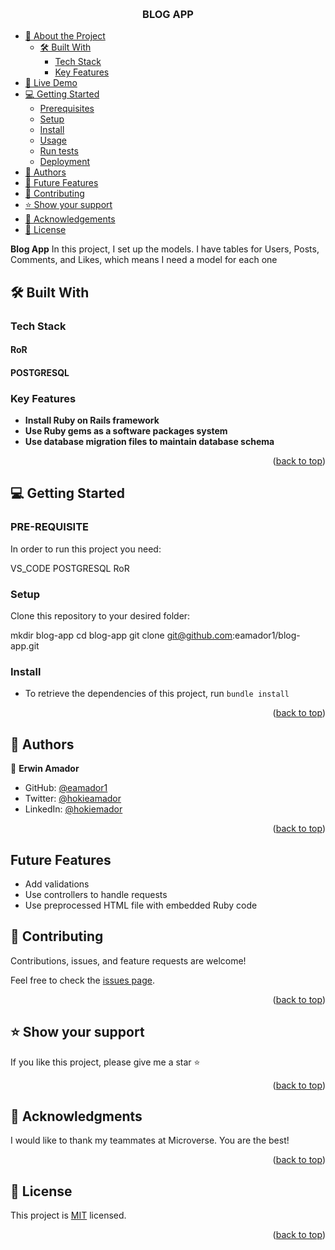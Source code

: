 <a name="readme-top"></a>

<div align="center">
  
  <br/>

  <h3><b>BLOG APP</b></h3>

</div>

- [📖 About the Project](#about-project)
  - [🛠 Built With](#built-with)
    - [Tech Stack](#tech-stack)
    - [Key Features](#key-features)
- [🚀 Live Demo](#live-demo)
- [💻 Getting Started](#getting-started)
  - [Prerequisites](#prerequisites)
  - [Setup](#setup)
  - [Install](#install)
  - [Usage](#usage)
  - [Run tests](#run-tests)
  - [Deployment](#deployment)
- [👥 Authors](#authors)
- [🔭 Future Features](#future-features)
- [🤝 Contributing](#contributing)
- [⭐️ Show your support](#support)
- [🙏 Acknowledgements](#acknowledgements)
- [📝 License](#license)


**Blog App** In this project, I set up the models. I have tables for Users, Posts, Comments, and Likes, which means I need a model for each one

## 🛠 Built With <a name="built-with"></a>

### Tech Stack <a name="tech-stack"></a>

#### RoR
#### POSTGRESQL

### Key Features <a name="key-features"></a>

- **Install Ruby on Rails framework**
- **Use Ruby gems as a software packages system**
- **Use database migration files to maintain database schema**


<p align="right">(<a href="#readme-top">back to top</a>)</p>


## 💻 Getting Started <a name="getting-started"></a>

### PRE-REQUISITE

In order to run this project you need:

 VS_CODE 
 POSTGRESQL
 RoR

### Setup

Clone this repository to your desired folder:

  mkdir blog-app
  cd blog-app
  git clone git@github.com:eamador1/blog-app.git

  ### Install <a name="install">

- To retrieve the dependencies of this project, run `bundle install`

<p align="right">(<a href="#readme-top">back to top</a>)</p>


## 👥 Authors <a name="authors"></a>

👤 **Erwin Amador**

- GitHub: [@eamador1](https://github.com/eamador1)
- Twitter: [@hokieamador](https://twitter.com/hokieamador)
- LinkedIn: [@hokiemador](https://linkedin.com/in/hokiemador)

<p align="right">(<a href="#readme-top">back to top</a>)</p>

## Future Features <a name="authors"></a>
- Add validations
- Use controllers to handle requests
- Use preprocessed HTML file with embedded Ruby code


## 🤝 Contributing <a name="contributing"></a>

Contributions, issues, and feature requests are welcome!

Feel free to check the [issues page](https://github.com/eamador1/blog-app/issues).

<p align="right">(<a href="#readme-top">back to top</a>)</p>


## ⭐️ Show your support <a name="support"></a>

If you like this project, please give me a star ⭐️

<p align="right">(<a href="#readme-top">back to top</a>)</p>


## 🙏 Acknowledgments <a name="acknowledgements"></a>

I would like to thank my teammates at Microverse. You are the best!

<p align="right">(<a href="#readme-top">back to top</a>)</p>


## 📝 License <a name="license"></a>

This project is [MIT](./LICENSE) licensed.

<p align="right">(<a href="#readme-top">back to top</a>)</p>